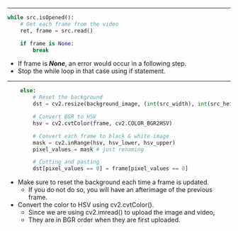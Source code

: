 ***
```python
while src.isOpened():
    # Get each frame from the video
    ret, frame = src.read()

    if frame is None:
        break
```
* If frame is ***None***, an error would occur in a following step.
* Stop the while loop in that case using if statement.
---
```python
    else:
        # Reset the background
        dst = cv2.resize(background_image, (int(src_width), int(src_height))) 

        # Convert BGR to HSV
        hsv = cv2.cvtColor(frame, cv2.COLOR_BGR2HSV)

        # Convert each frame to black & white image
        mask = cv2.inRange(hsv, hsv_lower, hsv_upper)
        pixel_values = mask # just renaming

        # Cutting and pasting
        dst[pixel_values == 0] = frame[pixel_values == 0]
```
* Make sure to reset the background each time a frame is updated.
  * If you do not do so, you will have an afterimage of the previous frame.
* Convert the color to HSV using cv2.cvtColor().
  * Since we are using cv2.imread() to upload the image and video,
  * They are in BGR order when they are first uploaded.
